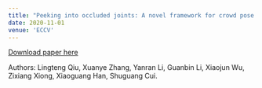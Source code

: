 ```yaml
---
title: "Peeking into occluded joints: A novel framework for crowd pose estimation"
date: 2020-11-01
venue: 'ECCV'
---
```


[Download paper here](https://github.com/lingtengqiu/OPEC-Net)

Authors: Lingteng Qiu, Xuanye Zhang, Yanran Li, Guanbin Li, Xiaojun Wu, Zixiang Xiong, Xiaoguang Han, Shuguang Cui. 